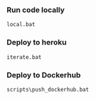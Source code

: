 ### Run code locally

`local.bat`

### Deploy to heroku

`iterate.bat`

### Deploy to Dockerhub

`scripts\push_dockerhub.bat`
